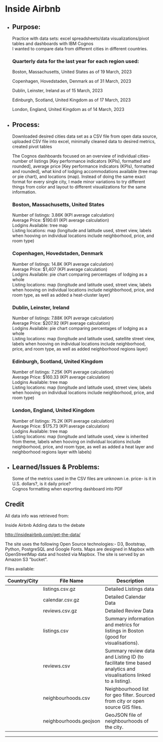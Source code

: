 # Inside Airbnb

- ## Purpose:
  Practice with data sets: excel spreadsheets/data visualizations/pivot tables and dashboards with IBM Cognos\
  I wanted to compare data from different cities in different countries.

  ### Quarterly data for the last year for each region used:

    Boston, Massachusetts, United States as of 19 March, 2023

    Copenhagen, Hovedstaden, Denmark as of 31 March, 2023

    Dublin, Leinster, Ireland as of 15 March, 2023

    Edinburgh, Scotland, United Kingdom as of 17 March, 2023

    London, England, United Kingdom as of 14 March, 2023

- ## Process:
  Downloaded desired cities data set as a CSV file from open data source, uploaded CSV file into excel, minimally cleaned data to desired metrics, created pivot tables

  The Cognos dashboards focused on an overview of individual cities- number of listings [Key performance indicators (KPIs), formatted and rounded], average price [Key performance indicators (KPIs), formatted and rounded], what kind of lodging accommodations available (tree map or pie chart), and locations (map). Instead of doing the same exact format for every single city, I made minor variations to try different things from color and layout to different visualizations for the same information.

  ### Boston, Massachusetts, United States
  Number of listings: 3.86K (KPI average calculation)\
  Average Price: $190.61 (KPI average calculation)\
  Lodgins Available: tree map\
  Listing locations: map (longitude and latitude used, street view, labels when hooving on individual locations include neighborhood, price, and room type)

  ### Copenhagen, Hovedstaden, Denmark
  Number of listings: 14.8K (KPI average calculation)\
  Average Price: $1,407 (KPI average calculation)\
  Lodgins Available: pie chart comparing percentages of lodging as a whole\
  Listing locations: map (longitude and latitude used, street view, labels when hooving on individual locations include neighborhood, price, and room type, as well as added a heat-cluster layer)
  
  ### Dublin, Leinster, Ireland
  Number of listings: 7.88K (KPI average calculation)\
  Average Price: $207.92 (KPI average calculation)\
  Lodgins Available: pie chart comparing percentages of lodging as a whole\
  Listing locations: map (longitude and latitude used, satellite street view, labels when hooving on individual locations include neighborhood, price, and room type, as well as added neighborhood regions layer)

  ### Edinburgh, Scotland, United Kingdom
  Number of listings: 7.25K (KPI average calculation)\
  Average Price: $160.33 (KPI average calculation)\
  Lodgins Available: tree map\
  Listing locations: map (longitude and latitude used, street view, labels when hooving on individual locations include neighborhood, price, and room type)

  ### London, England, United Kingdom
  Number of listings: 75.2K (KPI average calculation)\
  Average Price: $175.73 (KPI average calculation)\
  Lodgins Available: tree map\
  Listing locations: map (longitude and latitude used, view is inherited from theme, labels when hooving on individual locations include neighborhood, price, and room type, as well as added a heat layer and neighborhood regions layer with labels)
  
- ## Learned/Issues & Problems:
  Some of the metrics used in the CSV files are unknown i.e. price- is it in U.S. dollars?, is it daily price?\
  Cognos formatting when exporting dashboard into PDF



## Credit

All data info was retrieved from:

Inside Airbnb
Adding data to the debate

http://insideairbnb.com/get-the-data/

The site uses the following Open Source technologies:- D3, Bootstrap, Python, PostgreSQL and Google Fonts.
Maps are designed in Mapbox with OpenStreetMap data and hosted via Mapbox.
The site is served by an Amazon S3 "bucket".

Files available:

| Country/City | File Name | Description |
| ----------- | ----------- | -------- | 
|     	     | listings.csv.gz	|         Detailed Listings data |
|     	     | calendar.csv.gz	|         Detailed Calendar Data |
|     	     | reviews.csv.gz	|         Detailed Review Data |
|     	     | listings.csv	|         Summary information and metrics for listings in Boston (good for visualisations). |
|     	     | reviews.csv	|         Summary review data and Listing ID (to facilitate time based analytics and visualisations linked to a listing). |
|     	     | neighbourhoods.csv |    Neighbourhood list for geo filter. Sourced from city or open source GIS files. |
|     	     | neighbourhoods.geojson	|    GeoJSON file of neighbourhoods of the city. |

_____________________________________



